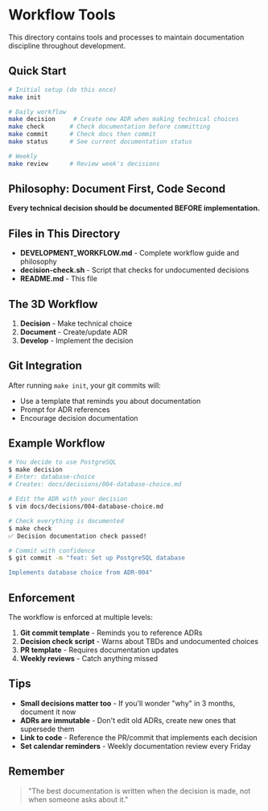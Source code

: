 # Workflow Tools

This directory contains tools and processes to maintain documentation discipline throughout development.

## Quick Start

```bash
# Initial setup (do this once)
make init

# Daily workflow
make decision     # Create new ADR when making technical choices
make check       # Check documentation before committing
make commit      # Check docs then commit
make status      # See current documentation status

# Weekly
make review      # Review week's decisions
```

## Philosophy: Document First, Code Second

**Every technical decision should be documented BEFORE implementation.**

## Files in This Directory

- **DEVELOPMENT_WORKFLOW.md** - Complete workflow guide and philosophy
- **decision-check.sh** - Script that checks for undocumented decisions
- **README.md** - This file

## The 3D Workflow

1. **Decision** - Make technical choice
2. **Document** - Create/update ADR
3. **Develop** - Implement the decision

## Git Integration

After running `make init`, your git commits will:
- Use a template that reminds you about documentation
- Prompt for ADR references
- Encourage decision documentation

## Example Workflow

```bash
# You decide to use PostgreSQL
$ make decision
# Enter: database-choice
# Creates: docs/decisions/004-database-choice.md

# Edit the ADR with your decision
$ vim docs/decisions/004-database-choice.md

# Check everything is documented
$ make check
✅ Decision documentation check passed!

# Commit with confidence
$ git commit -m "feat: Set up PostgreSQL database

Implements database choice from ADR-004"
```

## Enforcement

The workflow is enforced at multiple levels:
1. **Git commit template** - Reminds you to reference ADRs
2. **Decision check script** - Warns about TBDs and undocumented choices
3. **PR template** - Requires documentation updates
4. **Weekly reviews** - Catch anything missed

## Tips

- **Small decisions matter too** - If you'll wonder "why" in 3 months, document it now
- **ADRs are immutable** - Don't edit old ADRs, create new ones that supersede them
- **Link to code** - Reference the PR/commit that implements each decision
- **Set calendar reminders** - Weekly documentation review every Friday

## Remember

> "The best documentation is written when the decision is made, not when someone asks about it."